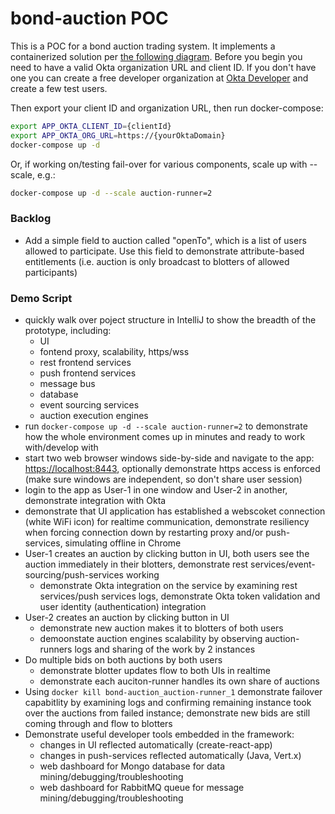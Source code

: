 # bond-auction POC
This is a POC for a bond auction trading system. It implements a containerized solution per 
[the following diagram](https://www.lucidchart.com/documents/view/6427cfaa-a124-4702-a176-be56f61e8cc4).
Before you begin you need to have a valid Okta organization URL and client ID. 
If you don't have one you can create a free developer organization at [Okta Developer](https://developer.okta.com) and create a few test users.

Then export your client ID and organization URL, then run docker-compose:

```bash
export APP_OKTA_CLIENT_ID={clientId}
export APP_OKTA_ORG_URL=https://{yourOktaDomain}
docker-compose up -d
```
Or, if working on/testing fail-over for various components,
scale up with --scale, e.g.:

```bash
docker-compose up -d --scale auction-runner=2
```

### Backlog
- Add a simple field to auction called "openTo", which is a list of 
users allowed to participate. Use this field to demonstrate attribute-based
entitlements (i.e. auction is only broadcast to blotters of allowed
participants)


### Demo Script
- quickly walk over poject structure in IntelliJ to show the breadth of the prototype, including:
  - UI
  - fontend proxy, scalability, https/wss
  - rest frontend services
  - push frontend services
  - message bus
  - database
  - event sourcing services
  - auction execution engines
- run ```docker-compose up -d --scale auction-runner=2``` to demonstrate how the whole environment comes up in minutes and ready to work with/develop with
- start two web browser windows side-by-side and navigate to the app: [https://localhost:8443](https://localhost:8443), optionally demonstrate https access is enforced (make sure windows are independent, so don't share user session)
- login to the app as User-1 in one window and User-2 in another, demonstrate integration with Okta
- demonstrate that UI application has established a webscoket connection (white WiFi icon) for realtime communication, demonstrate resiliency when forcing connection down by restarting proxy and/or push-services, simulating offline in Chrome
- User-1 creates an auction by clicking button in UI, both users see the auction immediately in their blotters, demonstrate rest services/event-sourcing/push-services working
  - demonstrate Okta integration on the service by examining rest services/push services logs, demonstrate Okta token validation and user identity (authentication) integration
- User-2 creates an auction by clicking button in UI
  - demonstrate new auction makes it to blotters of both users
  - demoonstate auction engines scalability by observing auction-runners logs and sharing of the work by 2 instances
- Do multiple bids on both auctions by both users
  - demonstrate blotter updates flow to both UIs in realtime
  - demonstrate each auciton-runner handles its own share of auctions
- Using ```docker kill bond-auction_auction-runner_1``` demonstrate failover capabitlity by examining logs and confirming remaining instance took over the auctions from failed instance; demonstrate new bids are still coming through and flow to blotters
- Demonstrate useful developer tools embedded in the framework:
  - changes in UI reflected automatically (create-react-app)
  - changes in push-services reflected automatically (Java, Vert.x)
  - web dashboard for Mongo database for data mining/debugging/troubleshooting
  - web dashboard for RabbitMQ queue for message mining/debugging/troubleshooting
